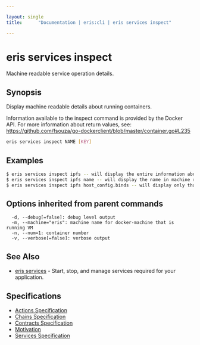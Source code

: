 ```yaml
---

layout: single
title:      "Documentation | eris:cli | eris services inspect"

---
```


# eris services inspect

Machine readable service operation details.

## Synopsis

Display machine readable details about running containers.

Information available to the inspect command is provided by the Docker API.
For more information about return values, see:
https://github.com/fsouza/go-dockerclient/blob/master/container.go#L235

```bash
eris services inspect NAME [KEY]
```

## Examples

```bash
$ eris services inspect ipfs -- will display the entire information about ipfs containers
$ eris services inspect ipfs name -- will display the name in machine readable format
$ eris services inspect ipfs host_config.binds -- will display only that value
```

## Options inherited from parent commands

```
  -d, --debug[=false]: debug level output
  -m, --machine="eris": machine name for docker-machine that is running VM
  -n, --num=1: container number
  -v, --verbose[=false]: verbose output
```

## See Also

* [eris services](/docs/documentation/cli/0.11.0/eris_services/)	 - Start, stop, and manage services required for your application.

## Specifications

* [Actions Specification](/docs/documentation/cli/0.11.0/actions_specification/)
* [Chains Specification](/docs/documentation/cli/0.11.0/chains_specification/)
* [Contracts Specification](/docs/documentation/cli/0.11.0/contracts_specification/)
* [Motivation](/docs/documentation/cli/0.11.0/motivation/)
* [Services Specification](/docs/documentation/cli/0.11.0/services_specification/)

